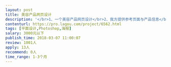 ```yaml
---                
layout: post       
title: 美容产品网页设计           
description: '</br>1、一个美容产品网页设计</br>2、我方提供参考页面与产品信息</br>3、设计风格：时尚&唯美</br>4、擅长视觉效果，懂手绘、C4D更佳。</br>5、项目有时间要求，设计人员要能准时完成工</br>'     
contenturl: https://pro.lagou.com/project/6562.html      
tags: [平面设计,Photoshop,海报]            
salary: 3000元以下          
publish_time: 2018-03-07 11:00:07         
review: 1001人                   
apply: 13人                   
recommend: 0人                   
time_range: 1-3个月              
---                 
```

